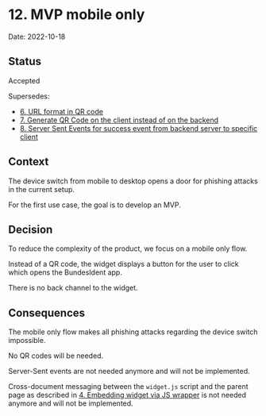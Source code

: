 # 12. MVP mobile only

Date: 2022-10-18

## Status

Accepted

Supersedes:

- [6. URL format in QR code](0006-url-format-in-qr-code.md)
- [7. Generate QR Code on the client instead of on the backend](0007-generate-qr-code-on-client.md)
- [8. Server Sent Events for success event from backend server to specific client](0008-server-sent-event.md)

## Context

The device switch from mobile to desktop opens a door for phishing attacks in the current setup.

For the first use case, the goal is to develop an MVP.

## Decision

To reduce the complexity of the product, we focus on a mobile only flow.

Instead of a QR code, the widget displays a button for the user to click which opens the BundesIdent app.

There is no back channel to the widget.

## Consequences

The mobile only flow makes all phishing attacks regarding the device switch impossible.

No QR codes will be needed.

Server-Sent events are not needed anymore and will not be implemented.

Cross-document messaging between the `widget.js` script and the parent page as described in
[4. Embedding widget via JS wrapper](0004-embedding-widget-via-js-wrapper.md)
is not needed anymore and will not be implemented.
